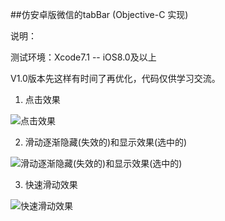 ##仿安卓版微信的tabBar (Objective-C 实现)

说明：

  测试环境：Xcode7.1 -- iOS8.0及以上
  
  V1.0版本先这样有时间了再优化，代码仅供学习交流。

1. 点击效果

![点击效果](http://7xnh5e.com1.z0.glb.clouddn.com/仿微信tabBar1.gif)

2. 滑动逐渐隐藏(失效的)和显示效果(选中的)

![滑动逐渐隐藏(失效的)和显示效果(选中的)](http://7xnh5e.com1.z0.glb.clouddn.com/仿微信tabBar2.gif)

3. 快速滑动效果

![快速滑动效果](http://7xnh5e.com1.z0.glb.clouddn.com/仿微信tabBar3.gif)
